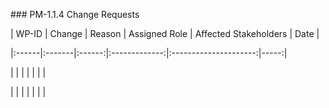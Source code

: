 \### PM-1.1.4 Change Requests

| WP-ID | Change | Reason | Assigned Role | Affected Stakeholders | Date |

|:------|:-------|:------:|:-------------:|:---------------------:|-----:|

|       |        |        |               |                       |      |

|       |        |        |               |                       |      |

